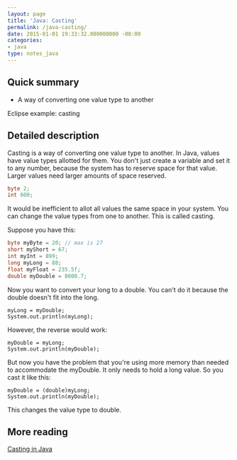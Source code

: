 ```yaml
---
layout: page
title: 'Java: Casting'
permalink: /java-casting/
date: 2015-01-01 19:33:32.000000000 -08:00
categories:
- java
type: notes_java
---
```


## Quick summary

* A way of converting one value type to another

Eclipse example: casting

## Detailed description

Casting is a way of converting one value type to another. In Java, values have value types allotted for them. You don't just create a variable and set it to any number, because the system has to reserve space for that value. Larger values need larger amounts of space reserved.

```java
byte 2;
int 600;
```

It would be inefficient to allot all values the same space in your system. You can change the value types from one to another. This is called casting.

Suppose you have this:

```java
byte myByte = 20; // max is 27
short myShort = 67;
int myInt = 899;
long myLong = 88;
float myFloat = 235.5f;
double myDouble = 8000.7;
```

Now you want to convert your long to a double. You can't do it because the double doesn't fit into the long.

```
myLong = myDouble;
System.out.println(myLong);
```

However, the reverse would work:

```
myDouble = myLong;
System.out.println(myDouble);
```

But now you have the problem that you're using more memory than needed to accommodate the myDouble. It only needs to hold a long value. So you cast it like this:

```
myDouble = (double)myLong;
System.out.println(myDouble);
```

This changes the value type to double.

## More reading

[Casting in Java](https://howtoprogramwithjava.com/java-cast/)